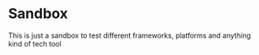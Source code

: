 # Sandbox

This is just a sandbox to test different frameworks, platforms and anything kind of tech tool
